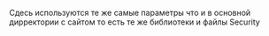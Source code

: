 Сдесь используются те же самые параметры что и в основной дирректории с сайтом то есть те же библиотеки и файлы Security
